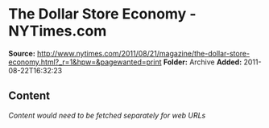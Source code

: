 # The Dollar Store Economy - NYTimes.com

**Source:** http://www.nytimes.com/2011/08/21/magazine/the-dollar-store-economy.html?_r=1&hpw=&pagewanted=print
**Folder:** Archive
**Added:** 2011-08-22T16:32:23




## Content
*Content would need to be fetched separately for web URLs*
